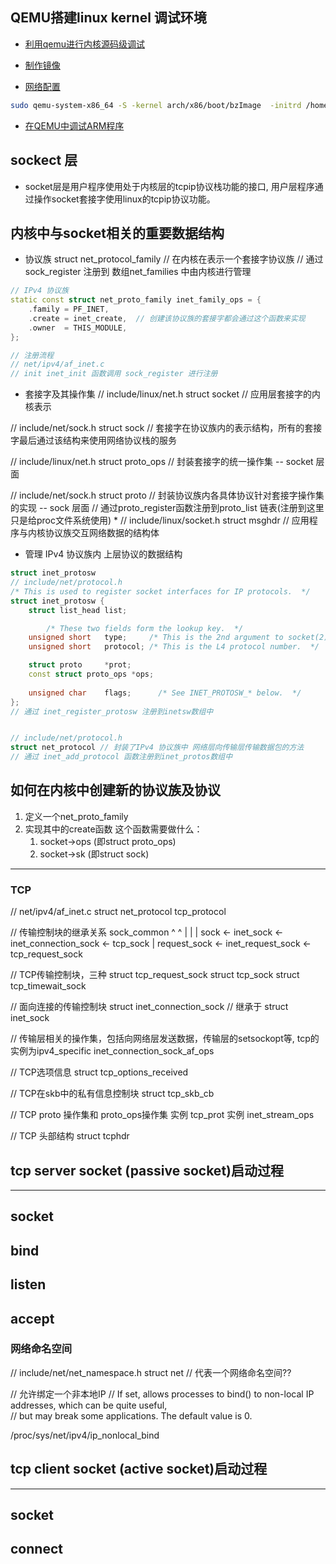 ## QEMU搭建linux kernel 调试环境
* [利用qemu进行内核源码级调试](http://blog.csdn.net/gdt_a20/article/details/7231652)

* [制作镜像](http://minimal.linux-bg.org/)

* [网络配置](http://i.huaixiaoz.com/linux/kvm_qemu.html)
```bash
sudo qemu-system-x86_64 -S -kernel arch/x86/boot/bzImage  -initrd /home/clouder/example/minimal_linux_live/work/rootfs.cpio.gz -append "root=/dev/ram rdinit=/init noapic" -net nic,model=virtio -net tap -m 1024 -s
```  

* [在QEMU中调试ARM程序](http://www.linuxeden.com/html/develop/20100820/104409.html)



## sockect 层
* socket层是用户程序使用处于内核层的tcpip协议栈功能的接口, 用户层程序通过操作socket套接字使用linux的tcpip协议功能。

## 内核中与socket相关的重要数据结构

* 协议族
struct net_protocol_family // 在内核在表示一个套接字协议族
                           // 通过sock_register 注册到 数组net_families 中由内核进行管理 
```cpp
// IPv4 协议族
static const struct net_proto_family inet_family_ops = {
    .family = PF_INET,                                                                                                                                 
    .create = inet_create,  // 创建该协议族的套接字都会通过这个函数来实现
    .owner  = THIS_MODULE,
};

// 注册流程
// net/ipv4/af_inet.c
// init inet_init 函数调用 sock_register 进行注册
```

* 套接字及其操作集 
// include/linux/net.h
struct socket  // 应用层套接字的内核表示

// include/net/sock.h
struct sock    // 套接字在协议族内的表示结构，所有的套接字最后通过该结构来使用网络协议栈的服务

// include/linux/net.h
struct proto_ops // 封装套接字的统一操作集  -- socket 层面

// include/net/sock.h
struct proto   //  封装协议族内各具体协议针对套接字操作集的实现 -- sock 层面
               // 通过proto_register函数注册到proto_list 链表(注册到这里只是给proc文件系统使用)
* 
// include/linux/socket.h
struct msghdr // 应用程序与内核协议族交互网络数据的结构体

* 管理 IPv4 协议族内 上层协议的数据结构 
```cpp
struct inet_protosw
// include/net/protocol.h
/* This is used to register socket interfaces for IP protocols.  */
struct inet_protosw {
    struct list_head list;

        /* These two fields form the lookup key.  */
    unsigned short   type;     /* This is the 2nd argument to socket(2). */
    unsigned short   protocol; /* This is the L4 protocol number.  */

    struct proto     *prot;
    const struct proto_ops *ops;
  
    unsigned char    flags;      /* See INET_PROTOSW_* below.  */
}; 
// 通过 inet_register_protosw 注册到inetsw数组中


// include/net/protocol.h
struct net_protocol // 封装了IPv4 协议族中 网络层向传输层传输数据包的方法
// 通过 inet_add_protocol 函数注册到inet_protos数组中
```


## 如何在内核中创建新的协议族及协议
1. 定义一个net_proto_family
2. 实现其中的create函数
   这个函数需要做什么：
   1. socket->ops (即struct proto_ops)
   2. socket->sk (即struct sock)



-----------
### TCP
// net/ipv4/af_inet.c
struct net_protocol   tcp_protocol

// 传输控制块的继承关系
sock_common
  ^    ^
  |    |
  |    sock <- inet_sock <- inet_connection_sock <- tcp_sock
  |
  request_sock <- inet_request_sock <- tcp_request_sock

// TCP传输控制块，三种
struct tcp_request_sock
struct tcp_sock
struct tcp_timewait_sock

// 面向连接的传输控制块
struct inet_connection_sock // 继承于 struct inet_sock

// 传输层相关的操作集，包括向网络层发送数据，传输层的setsockopt等, tcp的实例为ipv4_specific
inet_connection_sock_af_ops

// TCP选项信息
struct tcp_options_received

// TCP在skb中的私有信息控制块
struct tcp_skb_cb

// TCP proto 操作集和 proto_ops操作集
实例 tcp_prot
实例 inet_stream_ops

// TCP 头部结构
struct tcphdr



## tcp server socket (passive socket)启动过程
------
## socket
## bind 
## listen
## accept

### 网络命名空间
// include/net/net_namespace.h
struct net // 代表一个网络命名空间??


// 允许绑定一个非本地IP
// If set, allows processes to bind() to non-local IP addresses, which can be quite useful,   
// but may break some applications. The default value is 0.

/proc/sys/net/ipv4/ip_nonlocal_bind

## tcp client socket (active socket)启动过程
------
## socket
## connect


